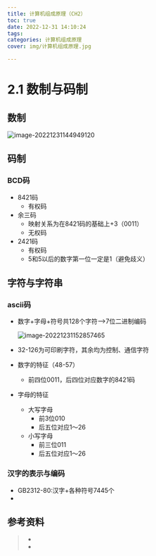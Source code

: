 ```yaml
---
title: 计算机组成原理（CH2）
toc: true
date: 2022-12-31 14:10:24
tags:
categories: 计算机组成原理
cover: img/计算机组成原理.jpg

---
```


# 2.1 数制与码制

## 数制

![image-20221231144949120](计算机组成原理（CH2）/image-20221231144949120.png) 

## 码制

### BCD码

+ 8421码
  + 有权码
+ 余三码
  + 映射关系为在8421码的基础上+3（0011）
  + 无权码
+ 2421码
  + 有权码
  + 5和5以后的数字第一位一定是1（避免歧义）

## 字符与字符串

### ascii码

+ 数字+字母+符号共128个字符-->7位二进制编码

  ![image-20221231152857465](计算机组成原理（CH2）/image-20221231152857465.png)

+ 32-126为可印刷字符，其余均为控制、通信字符

+ 数字的特征（48-57）

  + 前四位0011，后四位对应数字的8421码

+ 字母的特征

  + 大写字母
    + 前3位010
    + 后五位对应1～26
  + 小写字母
    + 前三位011
    + 后五位对应1～26

### 汉字的表示与编码

+ GB2312-80:汉字+各种符号7445个
+ 

## 参考资料
> - []()
> - []()
